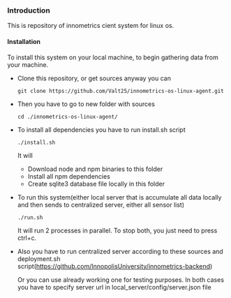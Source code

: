 ### Introduction
This is repository of innometrics cient system for linux os.

#### Installation
To install this system on your local machine, to begin gathering data from your machine.

* Clone this repository, or get sources anyway you can
    
   `git clone https://github.com/Valt25/innometrics-os-linux-agent.git`
* Then you have to go to new folder with sources

    `cd ./innometrics-os-linux-agent/`
    
* To install all dependencies you have to run install.sh script

    `./install.sh`
    
    It will
    * Download node and npm binaries to this folder
    * Install all npm dependencies
    * Create sqlite3 database file locally in this folder
    
* To run this system(either local server that is accumulate all data locally and then sends to centralized server, either all sensor list)

    `./run.sh`
    
    It will run 2 processes in parallel. To stop both, you just need to press ctrl+c.

* Also you have to run centralized server according to these sources and deployment.sh script(https://github.com/InnopolisUniversity/innometrics-backend)

    Or you can use already working one for testing purposes. In both cases you have to specify server url in local_server/config/server.json file
    